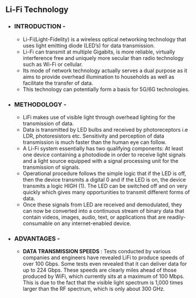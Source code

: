 ## Li-Fi Technology

* ### INTRODUCTION - 
   * Li-Fi(Light-Fidelity) is a wireless optical networking technology that uses light emitting diode (LED’s) for data transmission. 
   * Li-Fi can transmit at multiple Gigabits, is more reliable, virtually interference free and uniquely more secular than radio technology such as Wi-Fi or cellular.
   * Its mode of network technology actually serves a dual purpose as it aims to provide overhead illumination to households as well as facilitate the transfer of data.
   * This technology can potentially form a basis for 5G/6G technologies.
   
* ### METHODOLOGY -
   * LiFi makes use of visible light through overhead lighting for the transmission of data. 
   * Data is transmitted by LED bulbs and received by photoreceptors i.e LDR, photoresistors etc. Sensitivity and perception of data transmission is much faster than the human eye  can follow.
   * A Li-Fi system essentially has two qualifying components: At least one device containing a photodiode in order to receive light signals and a light source equipped with a signal processing unit for the transmission of signals.
   * Operational procedure follows the simple logic that if the LED is off, then the device transmits a digital 0 and if the LED is on, the device transmits a logic HIGH (1). The LED can be switched off and on very quickly which gives many opportunities to transmit different forms of data. 
   * Once these signals from LED are received and demodulated, they can now be converted into a continuous stream of binary data that contain videos, images, audio, text, or applications that are readily-consumable on any internet-enabled device.
   
 * ### ADVANTAGES -
   * __DATA TRANSMISSION SPEEDS__ : Tests conducted by various companies and engineers have revealed LiFi to produce speeds of over 100 Gbps. Some tests even revealed that it can deliver data for up to 224 Gbps. These speeds are clearly miles ahead of those produced by WiFi, which currently sits at a maximum of 100 Mbps. This is due to the fact that the visible light spectrum is 1,000 times larger than the RF spectrum, which is only about 300 GHz. 


   

 
